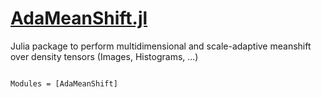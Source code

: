 # [AdaMeanShift.jl](https://github.com/francescoalemanno/AdaMeanShift.jl)
Julia package to perform multidimensional and scale-adaptive meanshift over density tensors (Images, Histograms, ...)

```@index
```

```@autodocs
Modules = [AdaMeanShift]
```
